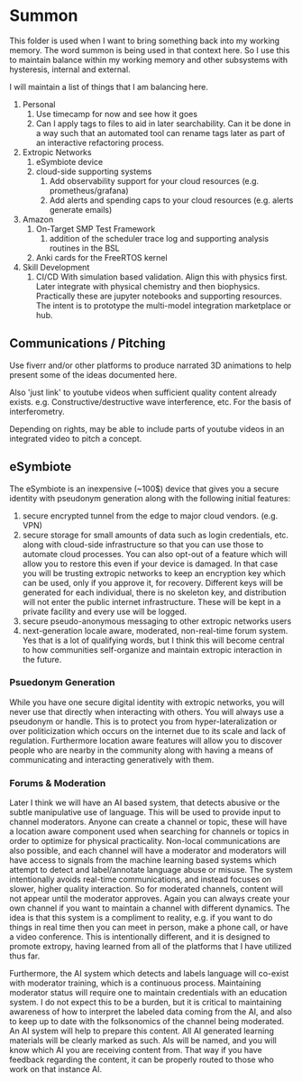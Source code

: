 # Summon

This folder is used when I want to bring something back into my working memory. The word summon is being used in that context here. So I use this to maintain balance within my working memory and other subsystems with hysteresis, internal and external.

I will maintain a list of things that I am balancing here.

1. Personal
    1. Use timecamp for now and see how it goes
    5. Can I apply tags to files to aid in later searchability. Can it be done in a way such that an automated tool can rename tags later as part of an interactive refactoring process.
2. Extropic Networks
    1. eSymbiote device
    2. cloud-side supporting systems
        1. Add observability support for your cloud resources (e.g. prometheus/grafana)
        2. Add alerts and spending caps to your cloud resources (e.g. alerts generate emails)
3. Amazon
    1. On-Target SMP Test Framework
        1. addition of the scheduler trace log and supporting analysis routines in the BSL
    2. Anki cards for the FreeRTOS kernel
4. Skill Development
    1. CI/CD With simulation based validation. Align this with physics first. Later integrate with physical chemistry and then biophysics. Practically these are jupyter notebooks and supporting resources. The intent is to prototype the multi-model integration marketplace or hub.

## Communications / Pitching

Use fiverr and/or other platforms to produce narrated 3D animations to help present some of the ideas documented here.

Also 'just link' to youtube videos when sufficient quality content already exists. e.g. Constructive/destructive wave interference, etc. For the basis of interferometry.

Depending on rights, may be able to include parts of youtube videos in an integrated video to pitch a concept.

## eSymbiote

The eSymbiote is an inexpensive (~100$) device that gives you a secure identity with pseudonym generation along with the following initial features:

1. secure encrypted tunnel from the edge to major cloud vendors. (e.g. VPN)
2. secure storage for small amounts of data such as login credentials, etc. along with cloud-side infrastructure so that you can use those to automate cloud processes. You can also opt-out of a feature which will allow you to restore this even if your device is damaged. In that case you will be trusting extropic networks to keep an encryption key which can be used, only if you approve it, for recovery. Different keys will be generated for each individual, there is no skeleton key, and distribution will not enter the public internet infrastructure. These will be kept in a private facility and every use will be logged.
3. secure pseudo-anonymous messaging to other extropic networks users
4. next-generation locale aware, moderated, non-real-time forum system. Yes that is a lot of qualifying words, but I think this will become central to how communities self-organize and maintain extropic interaction in the future.

### Psuedonym Generation

While you have one secure digital identity with extropic networks, you will never use that directly when interacting with others. You will always use a pseudonym or handle. This is to protect you from hyper-lateralization or over politicization which occurs on the internet due to its scale and lack of regulation. Furthermore location aware features will allow you to discover people who are nearby in the community along with having a means of communicating and interacting generatively with them.

### Forums & Moderation

Later I think we will have an AI based system, that detects abusive or the subtle manipulative use of language. This will be used to provide input to channel moderators. Anyone can create a channel or topic, these will have a location aware component used when searching for channels or topics in order to optimize for physical practicality. Non-local communications are also possible, and each channel will have a moderator and moderators will have access to signals from the machine learning based systems which attempt to detect and label/annotate language abuse or misuse. The system intentionally avoids real-time communications, and instead focuses on slower, higher quality interaction. So for moderated channels, content will not appear until the moderator approves. Again you can always create your own channel if you want to maintain a channel with different dynamics. The idea is that this system is a compliment to reality, e.g. if you want to do things in real time then you can meet in person, make a phone call, or have a video conference. This is intentionally different, and it is designed to promote extropy, having learned from all of the platforms that I have utilized thus far.

Furthermore, the AI system which detects and labels language will co-exist with moderator training, which is a continuous process. Maintaining moderator status will require one to maintain credentials with an education system. I do not expect this to be a burden, but it is critical to maintaining awareness of how to interpret the labeled data coming from the AI, and also to keep up to date with the folksonomics of the channel being moderated. An AI system will help to prepare this content. All AI generated learning materials will be clearly marked as such. AIs will be named, and you will know which AI you are receiving content from. That way if you have feedback regarding the content, it can be properly routed to those who work on that instance AI.
